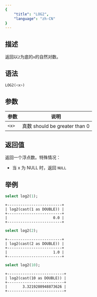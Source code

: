 ```yaml
---
{
    "title": "LOG2",
    "language": "zh-CN"
}
---
```


## 描述

返回以`2`为底的`x`的自然对数。

## 语法

```sql
LOG2(<x>)
```

## 参数

| 参数 | 说明 |
| -- | -- |
| `<x>` | 真数 should be greater than 0 |

## 返回值

返回一个浮点数。特殊情况：

- 当 x 为 NULL 时，返回 `NULL`

## 举例

```sql
select log2(1);
```

```text
+-------------------------+
| log2(cast(1 as DOUBLE)) |
+-------------------------+
|                     0.0 |
+-------------------------+
```

```sql
select log2(2);
```

```text
+-------------------------+
| log2(cast(2 as DOUBLE)) |
+-------------------------+
|                     1.0 |
+-------------------------+
```

```sql
select log2(10);
```

```text
+--------------------------+
| log2(cast(10 as DOUBLE)) |
+--------------------------+
|       3.3219280948873626 |
+--------------------------+
```
